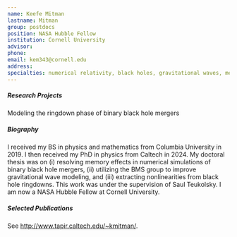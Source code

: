 ```yaml
---
name: Keefe Mitman
lastname: Mitman
group: postdocs
position: NASA Hubble Fellow
institution: Cornell University
advisor:
phone:
email: kem343@cornell.edu
address: 
specialties: numerical relativity, black holes, gravitational waves, memory effects, the BMS group, ringdowns, surrogate models
---
```


##### Research Projects

Modeling the ringdown phase of binary black hole mergers

##### Biography

I received my BS in physics and mathematics from Columbia University in 2019. I then received my PhD in physics
from Caltech in 2024. My doctoral thesis was on (i) resolving memory effects in numerical simulations
of binary black hole mergers, (ii) utilizing the BMS group to improve gravitational wave modeling, and
(iii) extracting nonlinearities from black hole ringdowns. This work was under the supervision of
Saul Teukolsky. I am now a NASA Hubble Fellow at Cornell University.

##### Selected Publications

See <a href="http://www.tapir.caltech.edu/~kmitman/">http://www.tapir.caltech.edu/~kmitman/</a>.
